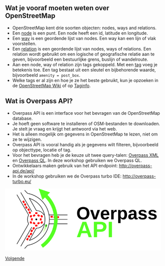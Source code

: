 ## Wat je vooraf moeten weten over OpenStreetMap
- OpenStreetMap kent drie soorten objecten: nodes, ways and relations.
- Een [node](http://wiki.openstreetmap.org/wiki/Node) is een punt. Een node heeft een id, latitude en longitude.
- Een [way](http://wiki.openstreetmap.org/wiki/Way) is een geordende lijst van nodes. Een way kan een lijn of vlak voorstellen.
- Een [relation](http://wiki.openstreetmap.org/wiki/Relation) is een geordende lijst van nodes, ways of relations. Een relation wordt gebruikt om een logische of geografische relatie aan te geven, bijvoorbeeld een bestuurlijke grens, buslijn of wandelroute.
- Aan een node, way of relation zijn tags gekoppeld. Met een [tag](http://wiki.openstreetmap.org/wiki/Tags) voeg je betekenis toe. Een tag bestaat uit een sleutel en bijbehorende waarde, bijvoorbeeld `amenity = post_box`.
- Welke tags er al zijn en hoe je ze het beste gebruikt, kun je opzoeken in de [OpenStreetMap Wiki](http://wiki.openstreetmap.org/wiki/Main_Page) of op [Taginfo](http://taginfo.openstreetmap.org/). 

## Wat is Overpass API?
* Overpass API is een interface voor het bevragen van de OpenStreetMap database.
* Je hoeft geen software te installeren of OSM-bestanden te downloaden. Je stelt je vraag en krijgt het antwoord via het web.
* Het is alleen mogelijk om gegevens in OpenStreetMap te lezen, niet om ze te wijzigen.
* Overpass API is vooral handig als je gegevens wilt filteren, bijvoorbeeld op objecttype, locatie of tag.
* Voor het bevragen heb je de keuze uit twee query-talen: [Overpass XML](http://wiki.openstreetmap.org/wiki/Overpass_API/Language_Guide) en [Overpass QL](http://wiki.openstreetmap.org/wiki/Overpass_API/Overpass_QL). In deze workshop gebruiken we Overpass QL.
* Ontwikkelaars maken gebruik van het API endpoint: http://overpass-api.de/api/
* In de workshop gebruiken we de Overpass turbo IDE: http://overpass-turbo.eu/

![overpass api logo](images/logo-overpass-api.png)

[Volgende](2-filteren-op-gebied.md)

